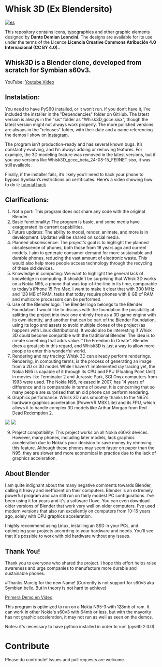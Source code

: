# Whisk 3D (Ex Blendersito)

[![es](https://img.shields.io/badge/lang-es-yellow.svg)](/README.es.md)

This repository contains icons, typographies and other graphic elements designed by **Dante Demian Leoncini**.
The designs are available for its use under the terms of the Licence **Licencia Creative Commons Atribución 4.0 Internacional (CC BY 4.0).**.

## Whisk3D is a Blender clone, developed from scratch for Symbian s60v3.

YouTube: [Youtube Video](https://youtu.be/dMe-Vit5OT0)

## Instalation: 
You need to have PyS60 installed, or it won’t run. If you don’t have it, I’ve included the installer in the "Dependencies" folder on GitHub. The latest version is always in the "sis" folder as "Whisk3D_gcce.sisx", though the latest version might not always work properly. The more polished versions are always in the "releases" folder, with their date and a name referencing the demos I show on [Instagram](https://www.instagram.com/).

The program isn’t production-ready and has several known bugs. It’s constantly evolving, and I’m always adding or removing features. For example, the 3D modeling feature was removed in the latest versions, but if you use versions like Whisk3D_gcce_beta_24-08-15_FERNET.sisx, it was still available.

Finally, if the installer fails, it’s likely you’ll need to hack your phone to bypass Symbian’s restrictions on certificates. Here’s a video showing how to do it: [tutorial hack](https://www.youtube.com/watch?v=UJJICzbk3TA)

## Clarifications:
1. Not a port: This program does not share any code with the original Blender.
2. Basic functionality: The program is basic, and some media have exaggerated its current capabilities.
3. Future updates: The ability to model, render, animate, and more is in development. Updates will be shared on social media.
4. Planned obsolescence: The project's goal is to highlight the planned obsolescence of phones, both those from 18 years ago and current models. I aim to generate consumer demand for more sustainable and durable phones, reducing the vast amount of electronic waste. This would also help more people access technology through the recycling of these old devices.
5. Knowledge in computing: We want to highlight the general lack of knowledge in computing. It shouldn't be surprising that Whisk 3D works on a Nokia N95, a phone that was top-of-the-line in its time, comparable to today's iPhone 15 Pro Max. I want to make it clear that with 300 MHz and 128 MB of RAM, tasks that today require phones with 8 GB of RAM and multicore processors can be performed.
6. Use of the Blender logo: The Blender logo belongs to the Blender Foundation. I would like to discuss with the foundation the possibility of splitting the project into two: one entirely free as a 3D game engine with its own identity, and another that can be part of the Blender Foundation, using its logo and assets to avoid multiple clones of the project (as happens with Linux distributions). It would also be interesting if Whisk 3D could become compatible with the traditional Blender. The idea is to create something that adds value. "The Freedom to Create". Blender does a great job in this regard, and Whisk3D is just a way to allow more people to enter this wonderful world.
7. Rendering and ray tracing: Whisk 3D can already perform renderings. Rendering, in computing terms, is the process of generating an image from a 2D or 3D model. While I haven't implemented ray tracing yet, the Nokia N95 is capable of it through its CPU and FPU (Floating Point Unit). In movies like Terminator 2 and Jurassic Park, SGI Onyx computers from 1993 were used. The Nokia N95, released in 2007, has 14 years of difference and is comparable in terms of power. It is concerning that so many people are surprised that an old phone can perform rendering.
8. Graphics performance: Whisk 3D runs smoothly thanks to the N95's hardware graphics acceleration (PowerVR MBX Lite) and its FPU, which allows it to handle complex 3D models like Arthur Morgan from Red Dead Redemption 2.
   
 ![](https://pbs.twimg.com/media/GPawZAKWsAA7Rw9?format=png) ![](https://pbs.twimg.com/media/GPawalTWUAAe-J1?format=png)

9. Project compatibility: This project works on all Nokia s60v3 devices. However, many phones, including later models, lack graphics acceleration due to Nokia's poor decision to save money by removing this feature. Although these phones may seem faster on paper than the N95, they are slower and more economical in practice due to the lack of graphics acceleration.

## About Blender
I am quite indignant about the many negative comments towards Blender, calling it heavy and inefficient on their computers. Blender is an extremely powerful program and can still run on fairly modest PC configurations. I've been using it for years and it's a software I love. You can even download older versions of Blender that work very well on older computers. I've used modern versions that also run excellently on computers from 10-15 years ago, solely with CPU graphics acceleration.

I highly recommend using Linux, installing an SSD in your PCs, and optimizing your projects according to your hardware and needs. You'll see that it's possible to work with old hardware without any issues.

## Thank You!
Thank you to everyone who shared the project. I hope this effort helps raise awareness and urge companies to manufacture more durable and sustainable phones.

#Thanks Marcig for the new Name!
(Currently is not support for s60v5 aka Symbian belle. But in theory is not hard to achieve)

[Primera Demo en Video](https://youtu.be/dMe-Vit5OT0)

This program is optimized to run on a Nokia N95-3 with 128mb of ram.
It can work in other Nokia's s60v3 with 64mb or less, but with the mayority has not graphic acceleration, it may not run as well as seen on the demos.

Notes: it's necessary to have python installed in order to run! (pys60 2.0.0)
# Contribute
Please do contribute! Issues and pull requests are welcome.

